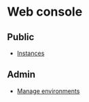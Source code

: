 # Web console

## Public

* [Instances](./public/instances.md)

## Admin

* [Manage environments](./admin/environments.md)
